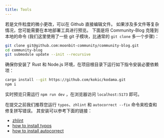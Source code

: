 ```yaml
---
title: Tools
---
```


若是文件粒度的微小更改，可以在 Github 直接编辑文件。
如果涉及多文件等复杂情况，您可能需要在本地部署工具进行预览。
下面是将 Community-Blog 克隆到本地的命令 (我们这里使用了一些 git 子模块，比通常的 `git clone` 多一个步骤)：

```bash
git clone git@github.com:moonbit-community/community-blog.git
cd community-blog
git submodule update --init --recursive
```

确保你安装了 Rust 和 Node.js 环境，在项目根目录下运行如下指令安装必要依赖项：

```bash
cargo install --git https://github.com/kokic/kodama.git
npm i
```

实时预览只需运行 `npm run dev` ，在浏览器访问 `localhost:5173` 即可。

在提交之前我们推荐您运行 `typos`、`zhlint` 和 `autocorrect --fix` 命令来检查和修复拼写错误。
其安装可以参考下面的链接：

- [zhlint](https://github.com/zhlint-project/zhlint)
- [how to install typos](https://github.com/crate-ci/typos?tab=readme-ov-file#install)
- [how to install autocorrect](https://github.com/huacnlee/autocorrect?tab=readme-ov-file#installation)
